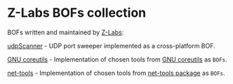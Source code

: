 # Z-Labs BOFs collection

BOFs written and maintained by [Z-Labs](https://z-labs.eu/):

[udpScanner](src/udpScanner.zig) - UDP port sweeper implemented as a cross-platform BOF.


[GNU coreutils](src/coreutils/) - Implementation of chosen tools from [GNU coreutils](http://git.savannah.gnu.org/gitweb/?p=coreutils.git) as `BOFs`.


[net-tools](src/net-tools/) - Implementation of chosen tools from [net-tools package](https://salsa.debian.org/debian/net-tools) as `BOFs`.
